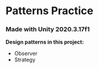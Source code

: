 # Patterns Practice
### Made with **Unity 2020.3.17f1**

**Design patterns in this project:**
- Observer
- Strategy
